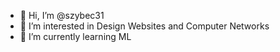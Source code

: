 - 👋 Hi, I’m @szybec31
- 👀 I’m interested in Design Websites and Computer Networks
- 🌱 I’m currently learning ML
